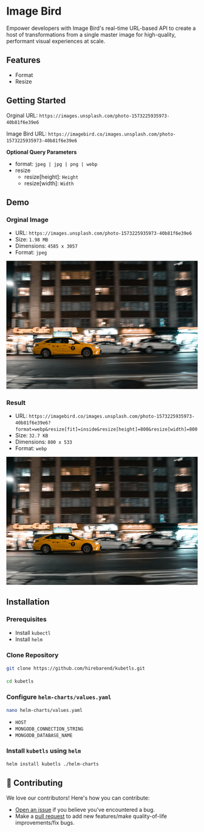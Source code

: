 # Image Bird

Empower developers with Image Bird's real-time URL-based API to create a host of transformations
from a single master image for high-quality, performant visual experiences at scale.

## Features

- Format
- Resize

## Getting Started

Orginal URL: `https://images.unsplash.com/photo-1573225935973-40b81f6e39e6`

Image Bird URL: `https://imagebird.co/images.unsplash.com/photo-1573225935973-40b81f6e39e6`

**Optional Query Parameters**

- format: `jpeg | jpg | png | webp`
- resize
    - resize\[height\]: `Height`
    - resize\[width\]: `Width`

## Demo

### Orginal Image

- URL: `https://images.unsplash.com/photo-1573225935973-40b81f6e39e6`
- Size: `1.98 MB`
- Dimensions: `4585 x 3057`
- Format: `jpeg`

![](/docs/images/photo-1573225935973-40b81f6e39e6.jpeg)

### Result

- URL: `https://imagebird.co/images.unsplash.com/photo-1573225935973-40b81f6e39e6?format=webp&resize[fit]=inside&resize[height]=800&resize[width]=800`
- Size: `32.7 KB`
- Dimensions: `800 x 533`
- Format: `webp`

![](/docs/images/photo-1573225935973-40b81f6e39e6.webp)

## Installation

### Prerequisites

* Install `kubectl`
* Install `helm`

### Clone Repository

```bash
git clone https://github.com/hirebarend/kubetls.git

cd kubetls
```

### Configure `helm-charts/values.yaml`

```bash
nano helm-charts/values.yaml
```

* `HOST` 
* `MONGODB_CONNECTION_STRING`
* `MONGODB_DATABASE_NAME`

### Install `kubetls` using `helm`

```bash
helm install kubetls ./helm-charts
```

## 🤝 Contributing

We love our contributors! Here's how you can contribute:

- [Open an issue](https://github.com/hirebarend/fastify-boilerplate/issues) if you believe you've encountered a bug.
- Make a [pull request](https://github.com/hirebarend/fastify-boilerplate/pull) to add new features/make quality-of-life improvements/fix bugs.